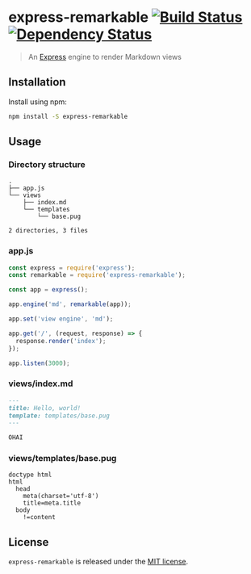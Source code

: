 # express-remarkable [![Build Status](https://travis-ci.org/xavierdutreilh/express-remarkable.svg?branch=master)](https://travis-ci.org/xavierdutreilh/express-remarkable) [![Dependency Status](https://gemnasium.com/badges/github.com/xavierdutreilh/express-remarkable.svg)](https://gemnasium.com/github.com/xavierdutreilh/express-remarkable)

> An [Express](https://github.com/expressjs/express) engine to render Markdown views

## Installation

Install using npm:

```bash
npm install -S express-remarkable
```

## Usage

### Directory structure

```
.
├── app.js
└── views
    ├── index.md
    └── templates
        └── base.pug

2 directories, 3 files
```

### app.js

```javascript
const express = require('express');
const remarkable = require('express-remarkable');

const app = express();

app.engine('md', remarkable(app));

app.set('view engine', 'md');

app.get('/', (request, response) => {
  response.render('index');
});

app.listen(3000);
```

### views/index.md

```markdown
---
title: Hello, world!
template: templates/base.pug
---

OHAI
```

### views/templates/base.pug

```pug
doctype html
html
  head
    meta(charset='utf-8')
    title=meta.title
  body
    !=content
```

## License

`express-remarkable` is released under the [MIT license](http://en.wikipedia.org/wiki/MIT_License).

